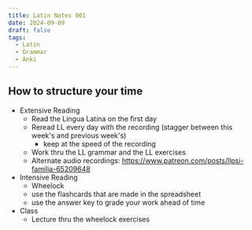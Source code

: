 ```yaml
---
title: Latin Notes 001 
date: 2024-09-09
draft: false
tags:
  - Latin
  - Grammar
  - Anki
---
```


## How to structure your time

- Extensive Reading
    - Read the Lingua Latina on the first day
    - Reread LL every day with the recording (stagger between this week's and previous week's)
        - keep at the speed of the recording
    - Work thru the LL grammar and the LL exercises
    - Alternate audio recordings: https://www.patreon.com/posts/llpsi-familia-65209648
- Intensive Reading
    - Wheelock
    - use the flashcards that are made in the spreadsheet
    - use the answer key to grade your work ahead of time
- Class
    - Lecture thru the wheelock exercises

